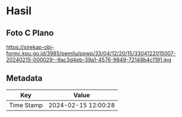 # Hasil

## Foto C Plano

https://sirekap-obj-formc.kpu.go.id/3985/pemilu/ppwp/33/04/12/20/15/3304122015007-20240215-000029--9ac3d4eb-39a1-4576-9849-72148b4c1191.jpg


## Metadata

| Key        | Value               |
| ---------- | ------------------- |
| Time Stamp | 2024-02-15 12:00:28 |



